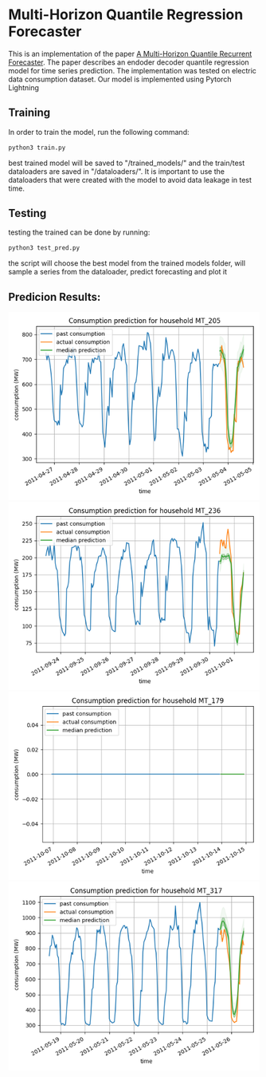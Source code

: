 # Multi-Horizon Quantile Regression Forecaster
This is an implementation of the paper [A Multi-Horizon Quantile Recurrent Forecaster](https://arxiv.org/pdf/1711.11053.pdf). The paper describes an endoder decoder quantile regression model for time series prediction. The implementation was tested on electric data consumption dataset. Our model is implemented using Pytorch Lightning

## Training
In order to train the model, run the following command:
```bash
python3 train.py
```
best trained model will be saved to "/trained_models/" and the train/test dataloaders are saved in "/dataloaders/". It is important to use the dataloaders that were created with the model to avoid data leakage in test time.

## Testing
testing the trained can be done by running:
```bash
python3 test_pred.py
```
the script will choose the best model from the trained models folder, will sample a series from the dataloader, predict forecasting and plot it
## Predicion Results:

![ex1](images/ex1.png)
![ex2](images/ex2.png)
![ex3](images/ex3.png)
![ex4](images/ex4.png)
